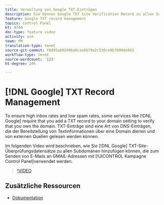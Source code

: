 ```yaml
---
title: Verwaltung von Google TXT-Einträgen
description: Sie können Google TXT Site Verification Record zu allen Subdomänen hinzufügen, die zum Senden von E-Mails an GMAIL-Adressen über den Kampagne Control Panel verwendet werden.
feature: Google TXT record management
topics: Control Panel
kt: 4744
doc-type: feature video
activity: use
team: PM
translation-type: tm+mt
source-git-commit: f0d95ab02496a9caa6b79a2c536ce9b7090da943
workflow-type: tm+mt
source-wordcount: '123'
ht-degree: 24%

---
```



# [!DNL Google] TXT Record Management

To ensure high inbox rates and low spam rates, some services like [!DNL Google] require that you add a TXT record to your domain setting to verify that you own the domain. TXT-Einträge sind eine Art von DNS-Einträgen, die der Bereitstellung von Textinformationen über eine Domain dienen und von externen Quellen gelesen werden können.

Im folgenden Video wird beschrieben, wie Sie [!DNL Google] TXT-Site-Überprüfungsdatensätze zu allen Subdomänen hinzufügen können, die zum Senden von E-Mails an GMAIL-Adressen mit [!UICONTROL Kampagne Control Panel]verwendet werden.

>[!VIDEO](https://video.tv.adobe.com/v/32369?quality=12)

## Zusätzliche Ressourcen

* [Dokumentation](https://docs.adobe.com/content/help/en/control-panel/using/subdomains-and-certificates/managing-txt-records.html)
